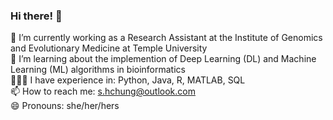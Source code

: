 ### Hi there! 👋

🔭 I’m currently working as a Research Assistant at the Institute of Genomics and Evolutionary Medicine at Temple University <br>
🌱 I’m learning about the implemention of Deep Learning (DL) and Machine Learning (ML) algorithms in bioinformatics <br>
👩🏼‍💻 I have experience in: Python, Java, R, MATLAB, SQL <br>
📫 How to reach me: s.hchung@outlook.com <br>
😄 Pronouns: she/her/hers

<!--
**Sarah-Chung/Sarah-Chung** is a ✨ _special_ ✨ repository because its `README.md` (this file) appears on your GitHub profile.

Here are some ideas to get you started:

🔭 I’m currently working as a Research Assistant in the Institute of Genomics and Evolutionary Medicine at Temple University, Philadelphia
🌱 I’m currently learning R
💬 Ask me about evolutionary biology and bioinformatics
📫 How to reach me: s.hchung@outlook.com
😄 Pronouns: she/her/hers
-->
